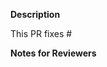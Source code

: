 **Description**

This PR fixes #

**Notes for Reviewers**

<!--
Thank you for contributing to BUSG website!

Contributing Conventions:

1. Include descriptive PR titles.
2. Build and test your changes before submitting a PR.
3. Format your code

By following the community's contribution conventions upfront, the review process will
be accelerated and your PR merged more quickly.
-->
